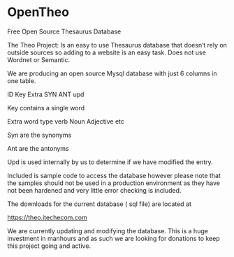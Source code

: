 # OpenTheo
Free Open Source Thesaurus Database

The Theo Project:
Is an easy to use Thesaurus database that doesn’t rely on outside sources so adding to a website is an easy task. Does not use Wordnet or Semantic.

We are producing an open source Mysql database with  just 6 columns in one table.

ID Key Extra SYN ANT upd

Key contains a single word

Extra word type  verb Noun Adjective etc

Syn are the synonyms

Ant are the antonyms

Upd is used internally by us to determine if we have modified the entry.


 Included is sample code to access the database however please note that the samples should not be used in a production environment as they have not been hardened and very little error checking is included.


The downloads for the current database ( sql file)  are located at


https://theo.itechecom.com


We are currently updating and modifying the database. This is  a huge investment in manhours and as such we are looking for donations to keep this project going and active.



